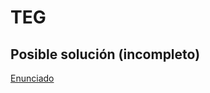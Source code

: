# TEG
## Posible solución (incompleto)
[Enunciado](https://docs.google.com/document/d/1Gd0gUfG7kNJY3DDPos8lXlTv9wf3oLGFF30lGbDrbEo/edit?usp=sharing)
